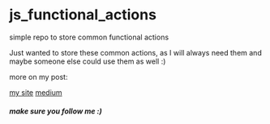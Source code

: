 # js_functional_actions
simple repo to store common functional actions

Just wanted to store these common actions, as I will always need them and maybe someone else could use them as well :)

more on my post:

[my site](http://tzookb.com/become-functional-basic-functions/)
[medium](https://medium.com/@tzookbarnoy/functional-programming-becomes-the-norm-and-it-has-a-great-hype-around-it-now-5c85455b3f69)

##### make sure you follow me :)
